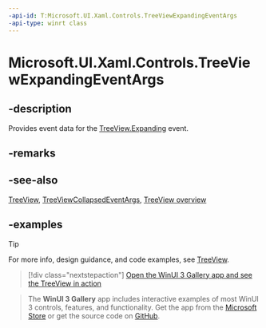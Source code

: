 ```yaml
---
-api-id: T:Microsoft.UI.Xaml.Controls.TreeViewExpandingEventArgs
-api-type: winrt class
---
```

<!-- Class syntax.
public class TreeViewExpandingEventArgs 
-->

# Microsoft.UI.Xaml.Controls.TreeViewExpandingEventArgs

## -description

Provides event data for the [TreeView.Expanding](treeview_expanding.md) event.

## -remarks

## -see-also

[TreeView](treeview.md), [TreeViewCollapsedEventArgs](treeviewcollapsedeventargs.md), [TreeView overview](/windows/apps/design/controls/tree-view)

## -examples

> [!TIP]
> For more info, design guidance, and code examples, see [TreeView](/windows/apps/design/controls/tree-view).

> [!div class="nextstepaction"]
> [Open the WinUI 3 Gallery app and see the TreeView in action](winui3gallery:/item/TreeView)

> The **WinUI 3 Gallery** app includes interactive examples of most WinUI 3 controls, features, and functionality. Get the app from the [Microsoft Store](https://www.microsoft.com/store/productId/9P3JFPWWDZRC) or get the source code on [GitHub](https://github.com/microsoft/WinUI-Gallery).
